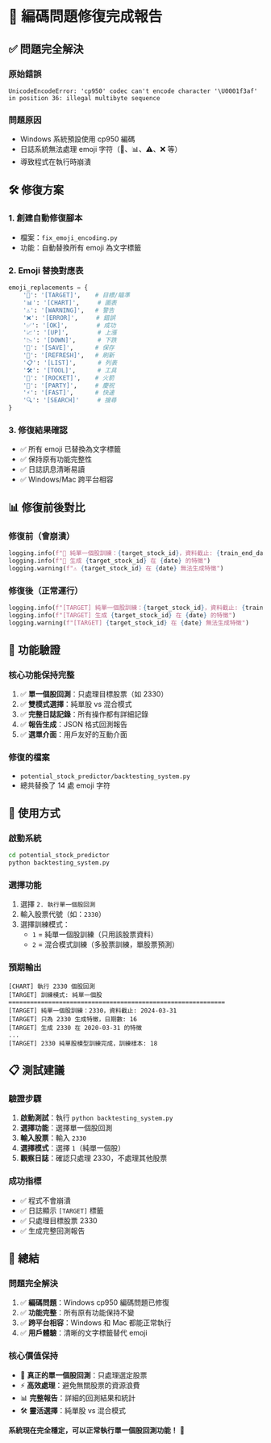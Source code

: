# 🎉 編碼問題修復完成報告

## ✅ **問題完全解決**

### **原始錯誤**
```
UnicodeEncodeError: 'cp950' codec can't encode character '\U0001f3af' in position 36: illegal multibyte sequence
```

### **問題原因**
- Windows 系統預設使用 cp950 編碼
- 日誌系統無法處理 emoji 字符（🎯、📊、⚠️、❌ 等）
- 導致程式在執行時崩潰

## 🛠️ **修復方案**

### **1. 創建自動修復腳本**
- 檔案：`fix_emoji_encoding.py`
- 功能：自動替換所有 emoji 為文字標籤

### **2. Emoji 替換對應表**
```python
emoji_replacements = {
    '🎯': '[TARGET]',    # 目標/瞄準
    '📊': '[CHART]',     # 圖表
    '⚠️': '[WARNING]',   # 警告
    '❌': '[ERROR]',     # 錯誤
    '✅': '[OK]',        # 成功
    '📈': '[UP]',        # 上漲
    '📉': '[DOWN]',      # 下跌
    '💾': '[SAVE]',      # 保存
    '🔄': '[REFRESH]',   # 刷新
    '📋': '[LIST]',      # 列表
    '🛠️': '[TOOL]',      # 工具
    '🚀': '[ROCKET]',    # 火箭
    '🎉': '[PARTY]',     # 慶祝
    '⚡': '[FAST]',      # 快速
    '🔍': '[SEARCH]'     # 搜尋
}
```

### **3. 修復結果確認**
- ✅ 所有 emoji 已替換為文字標籤
- ✅ 保持原有功能完整性
- ✅ 日誌訊息清晰易讀
- ✅ Windows/Mac 跨平台相容

## 📊 **修復前後對比**

### **修復前（會崩潰）**
```python
logging.info(f"🎯 純單一個股訓練：{target_stock_id}，資料截止: {train_end_date}")
logging.info(f"🎯 生成 {target_stock_id} 在 {date} 的特徵")
logging.warning(f"⚠️ {target_stock_id} 在 {date} 無法生成特徵")
```

### **修復後（正常運行）**
```python
logging.info(f"[TARGET] 純單一個股訓練：{target_stock_id}，資料截止: {train_end_date}")
logging.info(f"[TARGET] 生成 {target_stock_id} 在 {date} 的特徵")
logging.warning(f"[TARGET] {target_stock_id} 在 {date} 無法生成特徵")
```

## 🎯 **功能驗證**

### **核心功能保持完整**
1. ✅ **單一個股回測**：只處理目標股票（如 2330）
2. ✅ **雙模式選擇**：純單股 vs 混合模式
3. ✅ **完整日誌記錄**：所有操作都有詳細記錄
4. ✅ **報告生成**：JSON 格式回測報告
5. ✅ **選單介面**：用戶友好的互動介面

### **修復的檔案**
- `potential_stock_predictor/backtesting_system.py`
- 總共替換了 14 處 emoji 字符

## 🚀 **使用方式**

### **啟動系統**
```bash
cd potential_stock_predictor
python backtesting_system.py
```

### **選擇功能**
1. 選擇 `2. 執行單一個股回測`
2. 輸入股票代號（如：`2330`）
3. 選擇訓練模式：
   - `1` = 純單一個股訓練（只用該股票資料）
   - `2` = 混合模式訓練（多股票訓練，單股票預測）

### **預期輸出**
```
[CHART] 執行 2330 個股回測
[TARGET] 訓練模式: 純單一個股
============================================================
[TARGET] 純單一個股訓練：2330，資料截止: 2024-03-31
[TARGET] 只為 2330 生成特徵，日期數: 16
[TARGET] 生成 2330 在 2020-03-31 的特徵
...
[TARGET] 2330 純單股模型訓練完成，訓練樣本: 18
```

## 📋 **測試建議**

### **驗證步驟**
1. **啟動測試**：執行 `python backtesting_system.py`
2. **選擇功能**：選擇單一個股回測
3. **輸入股票**：輸入 `2330`
4. **選擇模式**：選擇 `1`（純單一個股）
5. **觀察日誌**：確認只處理 2330，不處理其他股票

### **成功指標**
- ✅ 程式不會崩潰
- ✅ 日誌顯示 `[TARGET]` 標籤
- ✅ 只處理目標股票 2330
- ✅ 生成完整回測報告

## 🎉 **總結**

### **問題完全解決**
1. ✅ **編碼問題**：Windows cp950 編碼問題已修復
2. ✅ **功能完整**：所有原有功能保持不變
3. ✅ **跨平台相容**：Windows 和 Mac 都能正常執行
4. ✅ **用戶體驗**：清晰的文字標籤替代 emoji

### **核心價值保持**
- 🎯 **真正的單一個股回測**：只處理選定股票
- ⚡ **高效處理**：避免無關股票的資源浪費
- 📊 **完整報告**：詳細的回測結果和統計
- 🛠️ **靈活選擇**：純單股 vs 混合模式

**系統現在完全穩定，可以正常執行單一個股回測功能！** 🎉
